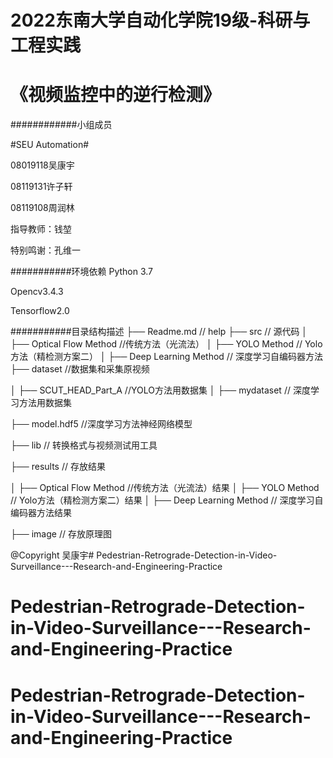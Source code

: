 2022东南大学自动化学院19级-科研与工程实践
===========================

《视频监控中的逆行检测》
===========================

############小组成员

#SEU Automation#

08019118吴康宇

08119131许子轩

08119108周润林

指导教师：钱堃

特别鸣谢：孔维一

###########环境依赖
Python 3.7

Opencv3.4.3

Tensorflow2.0

###########目录结构描述
├── Readme.md                   // help
├── src                     // 源代码
│   ├── Optical Flow Method       //传统方法（光流法）
│   ├── YOLO Method                // Yolo方法（精检测方案二）
│   ├── Deep Learning Method         // 深度学习自编码器方法
├── dataset                 //数据集和采集原视频

│   ├── SCUT_HEAD_Part_A       //YOLO方法用数据集
│   ├── mydataset                // 深度学习方法用数据集

├── model.hdf5                 //深度学习方法神经网络模型

├── lib                         // 转换格式与视频测试用工具

├── results                         // 存放结果

│   ├── Optical Flow Method       //传统方法（光流法）结果
│   ├── YOLO Method                // Yolo方法（精检测方案二）结果
│   ├── Deep Learning Method         // 深度学习自编码器方法结果

├── image                       // 存放原理图





@Copyright 吴康宇# Pedestrian-Retrograde-Detection-in-Video-Surveillance---Research-and-Engineering-Practice
# Pedestrian-Retrograde-Detection-in-Video-Surveillance---Research-and-Engineering-Practice
# Pedestrian-Retrograde-Detection-in-Video-Surveillance---Research-and-Engineering-Practice
